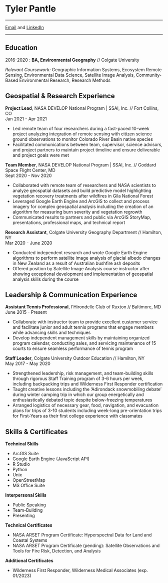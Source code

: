Tyler Pantle
============

-------------------     ----------------------------
[Email](mailto:tpantle13@gmail.com) and [LinkedIn](https://www.linkedin.com/in/tyler-pantle/)
-------------------     ----------------------------

Education
---------

2016-2020
:   **BA, Environmental Geography** // Colgate University

*Relevant Coursework:* Geographic Information Systems, Ecosystem Remote Sensing, Environmental Data
Science, Satellite Image Analysis, Community-Based Environmental Research, Research Methods

Geospatial & Research Experience
----------

**Project Lead**, NASA DEVELOP National Program | SSAI, Inc. // 
Fort Collins, CO  
Jan 2021 - Apr 2021
  
* Led remote team of four researchers during a fast-paced 10-week project analyzing integration of remote
sensing with citizen science ground observations to monitor Colorado River Basin native species  
* Facilitated communications between team, supervisor, science advisors, and project partners to maintain
project timeline and ensure deliverable and project goals were met  

**Team Member**, NASA DEVELOP National Program | SSAI, Inc. // 
Goddard Space Flight Center, MD  
Sept 2020 - Nov 2020

* Collaborated with remote team of researchers and NASA scientists to analyze geospatial datasets and
build predictive model highlighting vegetation recovery treatments after wildfires in Gila National Forest  
* Leveraged Google Earth Engine and ArcGIS to collect and process imagery for complex geospatial analysis
including the creation of an algorithm for measuring burn severity and vegetation regrowth
* Communicated results to partners and public via ArcGIS StoryMap, presentations, professional maps, and
technical report  

**Research Assistant**, Colgate University Geography Department // 
Hamilton, NY  
Mar 2020 - June 2020

* Conducted independent research and wrote Google Earth Engine algorithms to perform satellite image
analysis of glacial albedo changes in New Zealand as a result of Australian bushfire ash deposits  
* Offered position by Satellite Image Analysis course instructor after showing exceptional development and
implementation of geospatial analysis skills during the course

Leadership & Communication Experience
------
 **Assistant Tennis Professional**, l'Hirondelle Club of Ruxton // 
 Baltimore, MD  
 June 2015 - Present
 
* Collaborate with instructor team to provide excellent customer service and facilitate junior and adult
tennis programs that engage members while advancing skills and techniques  
* Develop independent management skills by maintaining organized program calendar, conducting sales,
and servicing maintenance of 15 courts to ensure seamless performance of tennis program  

**Staff Leader**, Colgate University Outdoor Education // 
Hamilton, NY  
May 2017 - May 2020  

* Strengthened leadership, risk management, and team-building skills through rigorous Staff Training
program of 3-6 hours per week, including backpacking trips and Wilderness First Responder certification  
* Taught creative lessons including the ‘Adirondack snowmobiling debate’ during winter camping trip in
which our group energetically and enthusiastically debated topic despite below-freezing temperatures  
* Arranged logistics of necessary gear, food, navigation, and evacuation plans for trips of 3-10 students
including week-long pre-orientation trips for First-Years as their first college experience with classmates

Skills & Certificates
------

**Technical Skills**
* ArcGIS Suite
* Google Earth Engine (JavaScript API)
* R Studio
* Python
* Unix
* OpenStreetMap
* MS Office Suite

**Interpersonal Skills**
* Public Speaking
* Team-Building
* Presenting

**Technical Certificates**
* NASA ARSET Program Certificate: Hyperspectral Data for Land and Coastal Systems
* NASA ARSET Program Certificate (pending): Satellite Observations and Tools for Fire Risk, Detection, and Analysis

**Additional Certificates**
* Wilderness First Responder, Wilderness Medical Associates (exp. 01/2023)
